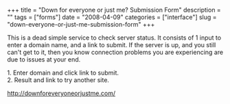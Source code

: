 +++
title = "Down for everyone or just me? Submission Form"
description = ""
tags = ["forms"]
date = "2008-04-09"
categories = ["interface"]
slug = "down-everyone-or-just-me-submission-form"
+++


<p>This is a dead simple service to check server status. It consists of 1 input to enter a domain name, and a link to submit. If the server is up, and you still can't get to it, then you know connection problems you are experiencing are due to issues at your end.</p>
<div id="screens-full" class="clear"><div class="caption">1. Enter domain and click link to submit.</div><div class="fullimg clear"><a href="http://media.konigi.com/interface/downforeveryone-1.png" class="group" rel="group" title="1. Enter domain and click link to submit."><img src="http://media.konigi.com/interface/downforeveryone-1.png" alt="" class="img-responsive"></a></div></div><div id="screens-full" class="clear"><div class="caption">2. Result and link to try another site.</div><div class="fullimg clear"><a href="http://media.konigi.com/interface/downforeveryone-2.png" class="group" rel="group" title="2. Result and link to try another site."><img src="http://media.konigi.com/interface/downforeveryone-2.png" alt="" class="img-responsive"></a></div></div>        
<p><a href="http://downforeveryoneorjustme.com/">http://downforeveryoneorjustme.com/</a></p>

